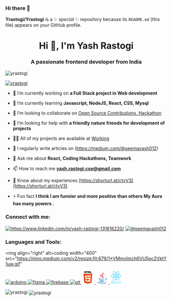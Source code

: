 ### Hi there 👋


**Yrastogi/Yrastogi** is a ✨ _special_ ✨ repository because its `README.md` (this file) appears on your GitHub profile.
<h1 align="center">Hi 👋, I'm Yash Rastogi</h1>
<h3 align="center">A passionate frontend developer from India</h3>

<p align="left"> <img src="https://komarev.com/ghpvc/?username=yrastogi&label=Profile%20views&color=0e75b6&style=flat" alt="yrastogi" /> </p>

<p align="left"> <a href="https://github.com/ryo-ma/github-profile-trophy"><img src="https://github-profile-trophy.vercel.app/?username=yrastogi" alt="yrastogi" /></a> </p>

- 🔭 I’m currently working on **a Full Stack project in Web development**

- 🌱 I’m currently learning **Javascript, NodeJS, React, CSS, Mysql**

- 👯 I’m looking to collaborate on [Open Source Contributions, Hackathon](https://www.linkedin.com/posts/yash-rastogi-131616220_hey-connections-hello-activity-7037810183850332160--Yny?utm_source=share&utm_medium=member_desktop)

- 🤝 I’m looking for help with **a friendly nature friends for development of projects**

- 👨‍💻 All of my projects are available at [Working](Working)

- 📝 I regularly write articles on (https://medium.com/@seemayash012)

- 💬 Ask me about **React, Coding Hackathons, Teamwork**

- 📫 How to reach me **yash.rastogi.cse@gmail.com**

- 📄 Know about my experiences [https://shorturl.at/ctvV3](https://shorturl.at/ctvV3)

- ⚡ Fun fact **I think I am funnier and more positive than others My Aura has many powers .**

<h3 align="left">Connect with me:</h3>
<p align="left">
<a href="https://linkedin.com/in/https://www.linkedin.com/in/yash-rastogi-131616220/" target="blank"><img align="center" src="https://raw.githubusercontent.com/rahuldkjain/github-profile-readme-generator/master/src/images/icons/Social/linked-in-alt.svg" alt="https://www.linkedin.com/in/yash-rastogi-131616220/" height="30" width="40" /></a>
<a href="https://medium.com/@seemayash012" target="blank"><img align="center" src="https://raw.githubusercontent.com/rahuldkjain/github-profile-readme-generator/master/src/images/icons/Social/medium.svg" alt="@seemayash012" height="30" width="40" /></a>
</p>

<h3 align="left">Languages and Tools:</h3>

<img align="right" alt=coding width="400" src="https://miro.medium.com/v2/resize:fit:679/1*VMmvImch6VU5pc2VktY1uw.gif"
<p align="left"> <a href="https://www.arduino.cc/" target="_blank" rel="noreferrer"> <img src="https://cdn.worldvectorlogo.com/logos/arduino-1.svg" alt="arduino" width="40" height="40"/> </a> <a href="https://www.figma.com/" target="_blank" rel="noreferrer"> <img src="https://www.vectorlogo.zone/logos/figma/figma-icon.svg" alt="figma" width="40" height="40"/> </a> <a href="https://firebase.google.com/" target="_blank" rel="noreferrer"> <img src="https://www.vectorlogo.zone/logos/firebase/firebase-icon.svg" alt="firebase" width="40" height="40"/> </a> <a href="https://git-scm.com/" target="_blank" rel="noreferrer"> <img src="https://www.vectorlogo.zone/logos/git-scm/git-scm-icon.svg" alt="git" width="40" height="40"/> </a> <a href="https://www.w3.org/html/" target="_blank" rel="noreferrer"> <img src="https://raw.githubusercontent.com/devicons/devicon/master/icons/html5/html5-original-wordmark.svg" alt="html5" width="40" height="40"/> </a> <a href="https://www.java.com" target="_blank" rel="noreferrer"> <img src="https://raw.githubusercontent.com/devicons/devicon/master/icons/java/java-original.svg" alt="java" width="40" height="40"/> </a> <a href="https://reactjs.org/" target="_blank" rel="noreferrer"> <img src="https://raw.githubusercontent.com/devicons/devicon/master/icons/react/react-original-wordmark.svg" alt="react" width="40" height="40"/> </a> </p>

<p><img align="left" src="https://github-readme-stats.vercel.app/api/top-langs?username=yrastogi&show_icons=true&locale=en&layout=compact" alt="yrastogi" /></p>

<p>&nbsp;<img align="center" src="https://github-readme-stats.vercel.app/api?username=yrastogi&show_icons=true&locale=en" alt="yrastogi" /></p>



